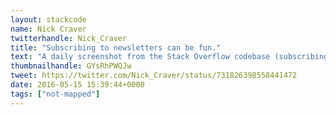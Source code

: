 ```yaml
---
layout: stackcode
name: Nick Craver
twitterhandle: Nick_Craver
title: "Subscribing to newsletters can be fun."
text: "A daily screenshot from the Stack Overflow codebase (subscribing to newsletters can be fun). "
thumbnailhandle: GYsRhPWQJw
tweet: https://twitter.com/Nick_Craver/status/731826398558441472
date: 2016-05-15 15:39:44+0000
tags: ["not-mapped"]
---
```

